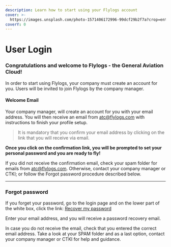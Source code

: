 ```yaml
---
description: Learn how to start using your Flylogs account
cover: >-
  https://images.unsplash.com/photo-1571406172996-99dcf29b2f7a?crop=entropy&cs=tinysrgb&fm=jpg&ixid=MnwxOTcwMjR8MHwxfHNlYXJjaHw1fHxoYW5nYXJ8ZW58MHx8fHwxNjc1MTA1NDEz&ixlib=rb-4.0.3&q=80
coverY: 0
---
```


# User Login

### Congratulations and welcome to Flylogs - the General Aviation Cloud!

In order to start using Flylogs, your company must create an account for you. Users will be invited to join Flylogs by the company manager.

#### Welcome Email

Your company manager, will create an account for you with your email address. You will then receive an email from atc@flylogs.com with instructions to finish your profile setup.

> It is mandatory that you confirm your email address by clicking on the link that you will receive via email.

**Once you click on the confirmation link, you will be prompted to set your personal password and you are ready to fly!**

If you did not receive the confirmation email, check your spam folder for emails from atc@flylogs.com. Otherwise, contact your company manager or CTKI; or follow the Forgot password procedure described below.

***

### Forgot password

If you forget your password, go to the login page and on the lower part of the white box, click the link: [Recover my password](https://www.flylogs.com/users/password\_recover/)

Enter your email address, and you will receive a password recovery email.

In case you do not receive the email, check that you entered the correct email address. Take a look at your SPAM folder and as a last option, contact your company manager or CTKI for help and guidance.
